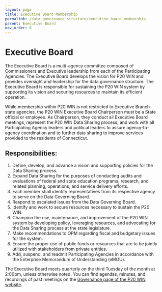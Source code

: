```yaml
---
layout: page
title: Executive Board Membership
permalink: /data_governance_structure/executive_board_membership
parent: Executive Board
nav_order: 8
---
```


# Executive Board

The Executive Board is a multi-agency committee composed of Commissioners and Executive leadership from each of the Participating Agencies. The Executive Board develops the vision for P20 WIN and provides oversight and leadership for the data governance structure. The Executive Board is responsible for sustaining the P20 WIN system by supporting its vision and securing resources to maintain its efficient operation.  

While membership within P20 WIN is not restricted to Executive Branch state agencies, the P20 WIN Executive Board Chairperson must be a State official or employee. As Chairperson, they conduct all Executive Board meetings, represent the P20 WIN Data Sharing process, and work with all Participating Agency leaders and political leaders to assure agency-to-agency coordination and to further data sharing to improve services provided to the residents of Connecticut.  

## Responsibilities:

1. Define, develop, and advance a vision and supporting policies for the Data Sharing process.  
2. Expand Data Sharing for the purposes of conducting audits and evaluations of federal and state education programs, research, and related planning, operations, and service delivery efforts.  
3. Each member shall identify representatives from its respective agency to serve on the Data Governing Board.  
4. Respond to escalated issues from the Data Governing Board.  
5. Identify and work to secure resources necessary to sustain the P20 WIN.  
6. Champion the use, maintenance, and improvement of the P20 WIN system by developing policy, leveraging resources, and advocating for the Data Sharing process at the state legislature.  
7. Make recommendations to OPM regarding fiscal and budgetary issues for the system.  
8. Ensure the proper use of public funds or resources that are to be jointly utilized with stakeholders from private entities.  
9. Add, suspend, and readmit Participating Agencies in accordance with the Enterprise Memorandum of Understanding (eMOU).  

The Executive Board meets quarterly on the third Tuesday of the month at 2:00pm, unless otherwise noted. You can find agendas, minutes, and recordings of past meetings on the [Governance page of the P20 WIN website](https://portal.ct.gov/OPM/P20Win/Governance).  
